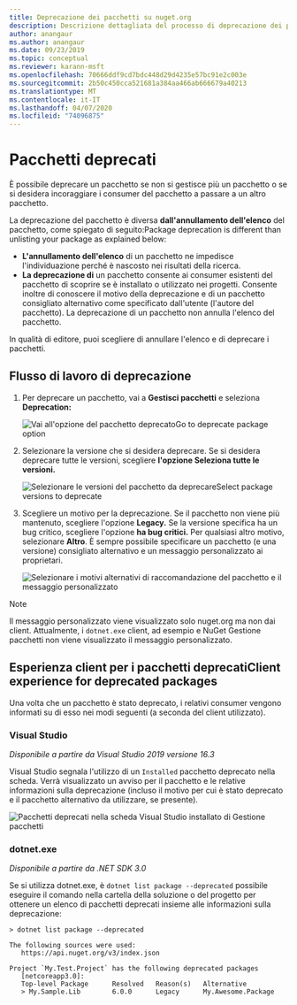 ```yaml
---
title: Deprecazione dei pacchetti su nuget.org
description: Descrizione dettagliata del processo di deprecazione dei pacchetti e del modo in cui i client mostrano queste informazioni
author: anangaur
ms.author: anangaur
ms.date: 09/23/2019
ms.topic: conceptual
ms.reviewer: karann-msft
ms.openlocfilehash: 70666ddf9cd7bdc448d29d4235e57bc91e2c003e
ms.sourcegitcommit: 2b50c450cca521681a384aa466ab666679a40213
ms.translationtype: MT
ms.contentlocale: it-IT
ms.lasthandoff: 04/07/2020
ms.locfileid: "74096875"
---
```

# <a name="deprecating-packages"></a>Pacchetti deprecati

È possibile deprecare un pacchetto se non si gestisce più un pacchetto o se si desidera incoraggiare i consumer del pacchetto a passare a un altro pacchetto. 

La deprecazione del pacchetto è diversa **dall'annullamento dell'elenco** del pacchetto, come spiegato di seguito:Package deprecation is different than unlisting your package as explained below:
* **L'annullamento dell'elenco** di un pacchetto ne impedisce l'individuazione perché è nascosto nei risultati della ricerca. 
* **La deprecazione di** un pacchetto consente ai consumer esistenti del pacchetto di scoprire se è installato o utilizzato nei progetti. Consente inoltre di conoscere il motivo della deprecazione e di un pacchetto consigliato alternativo come specificato dall'utente (l'autore del pacchetto). La deprecazione di un pacchetto non annulla l'elenco del pacchetto. 

In qualità di editore, puoi scegliere di annullare l'elenco e di deprecare i pacchetti.

## <a name="deprecation-workflow"></a>Flusso di lavoro di deprecazione
1. Per deprecare un pacchetto, vai a **Gestisci pacchetti** e seleziona **Deprecation:**

    ![Vai all'opzione del pacchetto deprecatoGo to deprecate package option](media/deprecation-select-option.png)

2. Selezionare la versione che si desidera deprecare. Se si desidera deprecare tutte le versioni, scegliere **l'opzione Seleziona tutte le versioni.**

    ![Selezionare le versioni del pacchetto da deprecareSelect package versions to deprecate](media/deprecation-select-version.png)

3. Scegliere un motivo per la deprecazione. Se il pacchetto non viene più mantenuto, scegliere l'opzione **Legacy.** Se la versione specifica ha un bug critico, scegliere l'opzione **ha bug critici.** Per qualsiasi altro motivo, selezionare **Altro**. È sempre possibile specificare un pacchetto (e una versione) consigliato alternativo e un messaggio personalizzato ai proprietari. 

    ![Selezionare i motivi alternativi di raccomandazione del pacchetto e il messaggio personalizzato](media/deprecation-save.png)

> [!Note]
> Il messaggio personalizzato viene visualizzato solo nuget.org ma non dai client. Attualmente, i `dotnet.exe` client, ad esempio e NuGet Gestione pacchetti non viene visualizzato il messaggio personalizzato.

## <a name="client-experience-for-deprecated-packages"></a>Esperienza client per i pacchetti deprecatiClient experience for deprecated packages
Una volta che un pacchetto è stato deprecato, i relativi consumer vengono informati su di esso nei modi seguenti (a seconda del client utilizzato).

### <a name="visual-studio"></a>Visual Studio 
*Disponibile a partire da Visual Studio 2019 versione 16.3*

Visual Studio segnala l'utilizzo di un `Installed` pacchetto deprecato nella scheda. Verrà visualizzato un avviso per il pacchetto e le relative informazioni sulla deprecazione (incluso il motivo per cui è stato deprecato e il pacchetto alternativo da utilizzare, se presente).

   ![Pacchetti deprecati nella scheda Visual Studio installato di Gestione pacchetti](media/deprecation-vs.png)

### <a name="dotnetexe"></a>dotnet.exe
*Disponibile a partire da .NET SDK 3.0*

Se si utilizza dotnet.exe, è `dotnet list package --deprecated` possibile eseguire il comando nella cartella della soluzione o del progetto per ottenere un elenco di pacchetti deprecati insieme alle informazioni sulla deprecazione:

```
> dotnet list package --deprecated

The following sources were used:
   https://api.nuget.org/v3/index.json

Project `My.Test.Project` has the following deprecated packages
   [netcoreapp3.0]:
   Top-level Package      Resolved   Reason(s)   Alternative
   > My.Sample.Lib        6.0.0      Legacy      My.Awesome.Package

```
